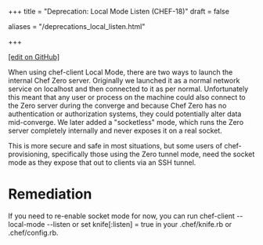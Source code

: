 +++
title = "Deprecation: Local Mode Listen (CHEF-18)"
draft = false

aliases = "/deprecations_local_listen.html"


  
    
    
    
    
+++    

[\[edit on GitHub\]](https://github.com/chef/chef-web-docs/blob/master/content/deprecations_local_listen.md)

<meta name="robots" content="noindex">

When using <span class="title-ref">chef-client</span> Local Mode, there
are two ways to launch the internal Chef Zero server. Originally we
launched it as a normal network service on localhost and then connected
to it as per normal. Unfortunately this meant that any user or process
on the machine could also connect to the Zero server during the converge
and because Chef Zero has no authentication or authorization systems,
they could potentially alter data mid-converge. We later added a
"socketless" mode, which runs the Zero server completely internally and
never exposes it on a real socket.

This is more secure and safe in most situations, but some users of
chef-provisioning, specifically those using the Zero tunnel mode, need
the socket mode as they expose that out to clients via an SSH tunnel.

Remediation
===========

If you need to re-enable socket mode for now, you can run <span
class="title-ref">chef-client --local-mode --listen</span> or set <span
class="title-ref">knife\[:listen\] = true</span> in your <span
class="title-ref">.chef/knife.rb</span> or <span
class="title-ref">.chef/config.rb</span>.
